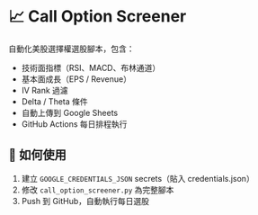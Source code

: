 # 📈 Call Option Screener

自動化美股選擇權選股腳本，包含：
- 技術面指標（RSI、MACD、布林通道）
- 基本面成長（EPS / Revenue）
- IV Rank 過濾
- Delta / Theta 條件
- 自動上傳到 Google Sheets
- GitHub Actions 每日排程執行

## 🚀 如何使用

1. 建立 `GOOGLE_CREDENTIALS_JSON` secrets（貼入 credentials.json）
2. 修改 `call_option_screener.py` 為完整腳本
3. Push 到 GitHub，自動執行每日選股

